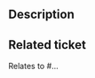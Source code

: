 ## Description

<!--
- Please fill in this template according to the PR you're about to submit.
- Replace this comment by a description of what your PR is solving.
- Bug fixes must be submitted against the lowest branch where they apply
  (lowest branches are regularly merged to upper ones so they get the fixes too).
- Features and deprecations must be submitted against the main branch.
-->

## Related ticket

Relates to #... <!-- #-prefixed issue number, if any, or select the issue in the "Linked issues" menu -->
